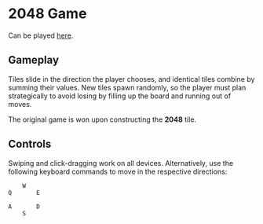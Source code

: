 [//]: # "permalink: /index.html"

# 2048 Game

Can be played [here](https://justinxu.me/hexagonal-2048/).

## Gameplay

Tiles slide in the direction the player chooses, and identical tiles combine by summing their values. New tiles spawn randomly, so the player must plan strategically to avoid losing by filling up the board and running out of moves.

The original game is won upon constructing the **2048** tile.

## Controls

Swiping and click-dragging work on all devices. Alternatively, use the following keyboard commands to move in the respective directions:

        W
    Q       E

    A       D
        S


